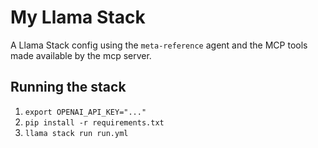 # My Llama Stack

A Llama Stack config using the `meta-reference` agent and the MCP tools made available by the mcp server.

## Running the stack

1. `export OPENAI_API_KEY="..."`
2. `pip install -r requirements.txt`
3. `llama stack run run.yml`
